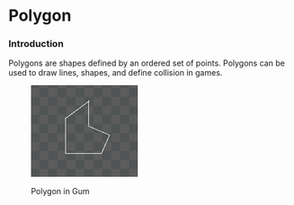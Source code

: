 # Polygon

### Introduction

Polygons are shapes defined by an ordered set of points. Polygons can be used to draw lines, shapes, and define collision in games.

<figure><img src="../../../.gitbook/assets/image (1).png" alt=""><figcaption><p>Polygon in Gum</p></figcaption></figure>

